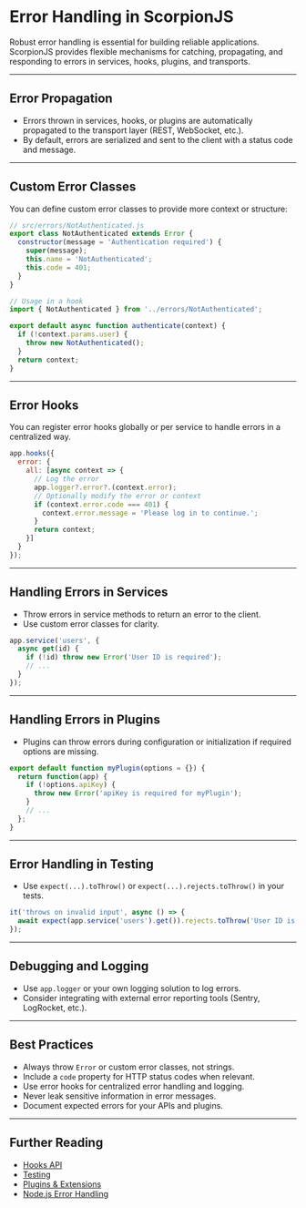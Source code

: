 # Error Handling in ScorpionJS

Robust error handling is essential for building reliable applications. ScorpionJS provides flexible mechanisms for catching, propagating, and responding to errors in services, hooks, plugins, and transports.

---

## Error Propagation
- Errors thrown in services, hooks, or plugins are automatically propagated to the transport layer (REST, WebSocket, etc.).
- By default, errors are serialized and sent to the client with a status code and message.

---

## Custom Error Classes

You can define custom error classes to provide more context or structure:

```javascript
// src/errors/NotAuthenticated.js
export class NotAuthenticated extends Error {
  constructor(message = 'Authentication required') {
    super(message);
    this.name = 'NotAuthenticated';
    this.code = 401;
  }
}

// Usage in a hook
import { NotAuthenticated } from '../errors/NotAuthenticated';

export default async function authenticate(context) {
  if (!context.params.user) {
    throw new NotAuthenticated();
  }
  return context;
}
```

---

## Error Hooks

You can register error hooks globally or per service to handle errors in a centralized way.

```javascript
app.hooks({
  error: {
    all: [async context => {
      // Log the error
      app.logger?.error?.(context.error);
      // Optionally modify the error or context
      if (context.error.code === 401) {
        context.error.message = 'Please log in to continue.';
      }
      return context;
    }]
  }
});
```

---

## Handling Errors in Services

- Throw errors in service methods to return an error to the client.
- Use custom error classes for clarity.

```javascript
app.service('users', {
  async get(id) {
    if (!id) throw new Error('User ID is required');
    // ...
  }
});
```

---

## Handling Errors in Plugins

- Plugins can throw errors during configuration or initialization if required options are missing.

```javascript
export default function myPlugin(options = {}) {
  return function(app) {
    if (!options.apiKey) {
      throw new Error('apiKey is required for myPlugin');
    }
    // ...
  };
}
```

---

## Error Handling in Testing

- Use `expect(...).toThrow()` or `expect(...).rejects.toThrow()` in your tests.

```javascript
it('throws on invalid input', async () => {
  await expect(app.service('users').get()).rejects.toThrow('User ID is required');
});
```

---

## Debugging and Logging

- Use `app.logger` or your own logging solution to log errors.
- Consider integrating with external error reporting tools (Sentry, LogRocket, etc.).

---

## Best Practices
- Always throw `Error` or custom error classes, not strings.
- Include a `code` property for HTTP status codes when relevant.
- Use error hooks for centralized error handling and logging.
- Never leak sensitive information in error messages.
- Document expected errors for your APIs and plugins.

---

## Further Reading
- [Hooks API](./hooks.md)
- [Testing](./testing.md)
- [Plugins & Extensions](./plugins.md)
- [Node.js Error Handling](https://nodejs.org/api/errors.html)
